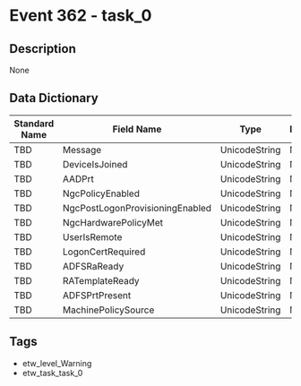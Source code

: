 # Event 362 - task_0

## Description
None

## Data Dictionary
|Standard Name|Field Name|Type|Description|Sample Value|
|---|---|---|---|---|
|TBD|Message|UnicodeString|None|`None`|
|TBD|DeviceIsJoined|UnicodeString|None|`None`|
|TBD|AADPrt|UnicodeString|None|`None`|
|TBD|NgcPolicyEnabled|UnicodeString|None|`None`|
|TBD|NgcPostLogonProvisioningEnabled|UnicodeString|None|`None`|
|TBD|NgcHardwarePolicyMet|UnicodeString|None|`None`|
|TBD|UserIsRemote|UnicodeString|None|`None`|
|TBD|LogonCertRequired|UnicodeString|None|`None`|
|TBD|ADFSRaReady|UnicodeString|None|`None`|
|TBD|RATemplateReady|UnicodeString|None|`None`|
|TBD|ADFSPrtPresent|UnicodeString|None|`None`|
|TBD|MachinePolicySource|UnicodeString|None|`None`|

## Tags
* etw_level_Warning
* etw_task_task_0